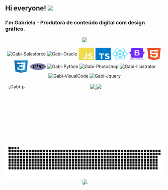 ## Hi everyone! <img src="https://github.com/TheDudeThatCode/TheDudeThatCode/blob/master/Assets/Hi.gif" width="29px"> 

### I'm Gabriela -  Produtora de conteúdo digital com design gráfico.
<p align="center">
  <a href="https://beacons.ai/dibelatriz"><img src="https://readme-typing-svg.herokuapp.com?color=%23275EF7&width=500&height=30&lines=Learn+more+about+me+on+other+social+network" target="_blank"></a>
</p>
<div style="display: inline_block" align="center">
  <img align="center" alt="Gabi-Salesforce" height="70" width="80" src="https://cdn.jsdelivr.net/gh/devicons/devicon/icons/salesforce/salesforce-original.svg">
  <img align="center" alt="Gabi-Oracle" height="70" width="80" src="https://cdn.jsdelivr.net/gh/devicons/devicon/icons/oracle/oracle-original.svg">
  <img align="center" alt="Gabi-Js" height="40" width="50" src="https://raw.githubusercontent.com/devicons/devicon/master/icons/javascript/javascript-plain.svg">
  <img align="center" alt="Gabi-Ts" height="40" width="50" src="https://raw.githubusercontent.com/devicons/devicon/master/icons/typescript/typescript-plain.svg">
  <img align="center" alt="Gabi-React" height="40" width="50" src="https://raw.githubusercontent.com/devicons/devicon/master/icons/react/react-original.svg">
  <img align="center" alt="Gabi-bootstrap" width="50" height="40" src="https://raw.githubusercontent.com/devicons/devicon/master/icons/bootstrap/bootstrap-plain-wordmark.svg">
  <img align="center" alt="Gabi-HTML" height="40" width="50" src="https://raw.githubusercontent.com/devicons/devicon/master/icons/html5/html5-original.svg">
  <img align="center" alt="Gabi-CSS" height="40" width="50" src="https://raw.githubusercontent.com/devicons/devicon/master/icons/css3/css3-original.svg">
  <img align="center" alt="Gabi-PHP" height="40" width="50" src="https://raw.githubusercontent.com/devicons/devicon/master/icons/php/php-original.svg">
  <img align="center" alt="Gabi-Python" height="40" width="50" src="https://cdn.jsdelivr.net/gh/devicons/devicon/icons/python/python-original-wordmark.svg">
  <img align="center" alt="Gabi-Photoshop" height="40" width="50" src="https://cdn.jsdelivr.net/gh/devicons/devicon/icons/photoshop/photoshop-plain.svg">
  <img align="center" alt="Gabi-Illustrator" height="40" width="50" src="https://www.vectorlogo.zone/logos/adobe_illustrator/adobe_illustrator-icon.svg">
  <img align="center" alt="Gabi-VisualCode" height="40" width="50" src="https://cdn.jsdelivr.net/gh/devicons/devicon/icons/visualstudio/visualstudio-plain.svg">
   <img align="center" alt="Gabi-Jquery" src="https://img.shields.io/badge/jQuery-0769AD?style=for-the-badge&logo=jquery&logoColor=white">
</div>
<br/> 
<img align="left" alt="Gabi-pic" width:"190" height="190" frameBorder="0" class="GABRIELA-giphy-embed" style="border-radius:40px;" src="https://media.giphy.com/media/6HKYeZTfONvB0FXNLG/giphy.gif" href="https://giphy.com/gifs/gifmulher-6HKYeZTfONvB0FXNLG"> 
<div align="center">
  <a href="https://github.com/dibelatriz">
  <img height="170em" src="https://github-readme-stats.vercel.app/api?username=dibelatriz&show_icons=true&theme=cobalt&include_all_commits=true&count_private=true"/>
<img height="170em" src="https://github-readme-stats.vercel.app/api/top-langs/?username=dibellatriz&layout=compact&langs_count=7&theme=blue-green"/>
</div>  

<br />
<div align="center">
  <a href="https://github.com/dibelatriz"><img src="https://github.com/dibelatriz/dibelatriz/blob/output/github-contribution-grid-snake.svg"></a>
</div>
<div align="center">
  <img src="https://github.com/TheDudeThatCode/TheDudeThatCode/blob/master/Assets/Rocket.gif" width="22px" style="transform:rotate(-18deg);">  
</div>
